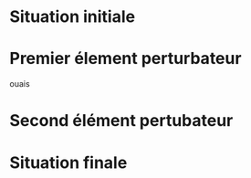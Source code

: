 # Situation initiale

# Premier élement perturbateur
ouais  
# Second élément pertubateur

# Situation finale
